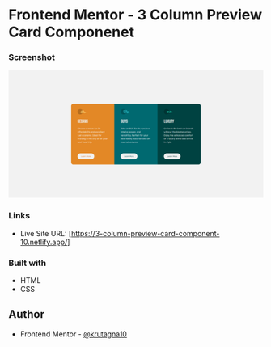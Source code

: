 # Frontend Mentor - 3 Column Preview Card Componenet

### Screenshot

![](screenshot/Screenshot.png)

### Links

- Live Site URL: [https://3-column-preview-card-component-10.netlify.app/]

### Built with

- HTML
- CSS 

## Author
- Frontend Mentor - [@krutagna10](https://www.frontendmentor.io/profile/krutagna10)



